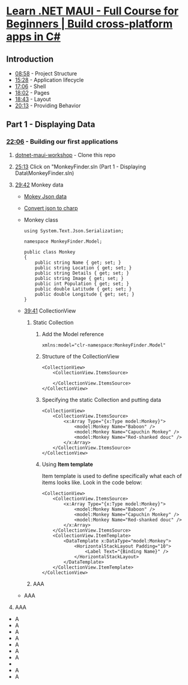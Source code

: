 # [Learn .NET MAUI - Full Course for Beginners | Build cross-platform apps in C#](https://youtu.be/DuNLR_NJv8U?si=5bi_V4ljtMNs5Wub)

## Introduction

* [08:58](https://youtu.be/DuNLR_NJv8U?t=538) - Project Structure
* [15:28](https://youtu.be/DuNLR_NJv8U?t=928) - Application lifecycle
* [17:06](https://youtu.be/DuNLR_NJv8U?t=1026) - Shell
* [18:02](https://youtu.be/DuNLR_NJv8U?t=1082) - Pages
* [18:43](https://youtu.be/DuNLR_NJv8U?t=1123) - Layout
* [20:13](https://youtu.be/DuNLR_NJv8U?t=1213) - Providing Behavior

## Part 1 - Displaying Data

### [22:06](https://youtu.be/DuNLR_NJv8U?t=1326) - Building our first applications

1. [dotnet-maui-workshop](https://github.com/dotnet-presentations/dotnet-maui-workshop) - Clone this repo
      
2. [25:13](https://youtu.be/DuNLR_NJv8U?t=1513) Click on "MonkeyFinder.sln (Part 1 - Displaying Data\MonkeyFinder.sln)
   
3. [29:42](https://youtu.be/DuNLR_NJv8U?t=1608) Monkey data
   
   * [Mokey Json data](https://raw.githubusercontent.com/jamesmontemagno/app-monkeys/master/MonkeysApp/monkeydata.json)
   * [Convert json to charp](https://json2csharp.com/)
   * Monkey class

        ```
        using System.Text.Json.Serialization;

        namespace MonkeyFinder.Model;

        public class Monkey
        {
            public string Name { get; set; }
            public string Location { get; set; }
            public string Details { get; set; }
            public string Image { get; set; }
            public int Population { get; set; }
            public double Latitude { get; set; }
            public double Longitude { get; set; }
        }
        ```

   * [39:41](https://youtu.be/DuNLR_NJv8U?t=2381) CollectionView
  
        1. Static Collection
     
            1. Add the Model reference
         
                ```
                xmlns:model="clr-namespace:MonkeyFinder.Model"
                ```

            2. Structure of the CollectionView

                ```
                <CollectionView>
                    <CollectionView.ItemsSource>

                    </CollectionView.ItemsSource>
                </CollectionView>
                ```

            3. Specifying the static Collection and putting data
      
                ```
                <CollectionView>
                    <CollectionView.ItemsSource>
                        <x:Array Type="{x:Type model:Monkey}">
                            <model:Monkey Name="Baboon" />
                            <model:Monkey Name="Capuchin Monkey" />
                            <model:Monkey Name="Red-shanked douc" />
                        </x:Array>            
                    </CollectionView.ItemsSource>
                </CollectionView>
                ```

            4. Using **Item template** 
         
                Item template is used to define specifically what each of items looks like. Look in the code below:

                ```
                <CollectionView>
                    <CollectionView.ItemsSource>
                        <x:Array Type="{x:Type model:Monkey}">
                            <model:Monkey Name="Baboon" />
                            <model:Monkey Name="Capuchin Monkey" />
                            <model:Monkey Name="Red-shanked douc" />
                        </x:Array>            
                    </CollectionView.ItemsSource>
                    <CollectionView.ItemTemplate>
                        <DataTemplate x:DataType="model:Monkey">
                            <HorizontalStackLayout Padding="10">
                                <Label Text="{Binding Name}" />
                            </HorizontalStackLayout>
                        </DataTemplate>
                    </CollectionView.ItemTemplate>
                </CollectionView>
                ```

        2. AAA
   
   * AAA

4. AAA

* A
* A
* A
* A
* A
* A
* A
* 
* A
* A